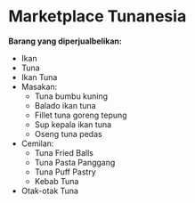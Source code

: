 # Marketplace Tunanesia
**Barang yang diperjualbelikan:**
- Ikan
- Tuna
- Ikan Tuna
- Masakan:
  - Tuna bumbu kuning
  - Balado ikan tuna
  - Fillet tuna goreng tepung
  - Sup kepala ikan tuna
  - Oseng tuna pedas
- Cemilan:
  - Tuna Fried Balls
  - Tuna Pasta Panggang
  - Tuna Puff Pastry
  - Kebab Tuna
 - Otak-otak Tuna
